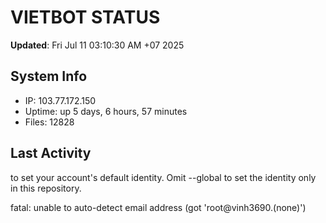 # VIETBOT STATUS
**Updated**: Fri Jul 11 03:10:30 AM +07 2025

## System Info
- IP: 103.77.172.150
- Uptime: up 5 days, 6 hours, 57 minutes
- Files: 12828

## Last Activity

to set your account's default identity.
Omit --global to set the identity only in this repository.

fatal: unable to auto-detect email address (got 'root@vinh3690.(none)')
